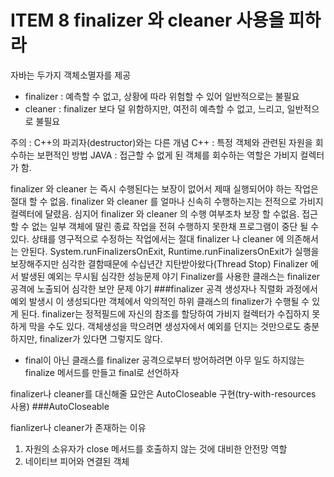 # ITEM 8 finalizer 와 cleaner 사용을 피하라

자바는 두가지 객체소멸자를 제공
* finalizer : 예측할 수 없고, 상황에 따라 위험할 수 있어 일반적으로는 불필요
* cleaner : finalizer 보다 덜 위함하지만, 여전히 예측할 수 없고, 느리고, 일반적으로 불필요

주의 : C++의 파괴자(destructor)와는 다른 개념
C++ : 특정 객체와 관련된 자원을 회수하는 보편적인 방법
JAVA : 접근할 수 없게 된 객체를 회수하는 역할은 가비지 컬렉터가 함.

finalizer 와 cleaner 는 즉시 수행된다는 보장이 없어서 제때 실행되어야 하는 작업은 절대 할 수 없음.
finalizer 와 cleaner 를 얼마나 신속히 수행하는지는 전적으로 가비지 컬렉터에 달렸음.
심지어 finalizer 와 cleaner 의 수행 여부조차 보장 할 수없음.
접근할 수 없는 일부 객체에 딸린 종료 작업을 전혀 수행하지 못한채 프로그램이 중단 될 수 있다.
상태를 영구적으로 수정하는 작업에서는 절대 finalizer 나 cleaner 에 의존해서는 안된다.
System.runFinalizersOnExit, Runtime.runFinalizersOnExit가 실행을 보장해주지만 심각한 결함때문에 수십년간 지탄받아왔다(Thread Stop)
Finalizer 에서 발생된 예외는 무시됨
심각한 성능문제 야기
Finalizer를 사용한 클래스는 finalizer 공격에 노출되어 심각한 보안 문제 야기
###finalizer 공격
생성자나 직렬화 과정에서 예외 발생시 이 생성되다만 객체에서 악의적인 하위 클래스의 finalizer가 수행될 수 있게 된다.
finalizer는 정적필드에 자신의 참조를 할당하여 가비지 컬렉터가 수집하지 못하게 막을 수도 있다.
객체생성을 막으려면 생성자에서 예외를 던지는 것만으로도 충분하지만, finalizer가 있다면 그렇지도 않다.

* final이 아닌 클래스를 finalizer 공격으로부터 방어하려면 아무 일도 하지않는 finalize 메서드를 만들고 final로 선언하자

 finalizer나 cleaner를 대신해줄 묘안은 AutoCloseable 구현(try-with-resources 사용) 
###AutoCloseable

 fianlizer나 cleaner가 존재하는 이유
 1. 자원의 소유자가 close 메서드를 호출하지 않는 것에 대비한 안전망 역할
 2. 네이티브 피어와 연결된 객체